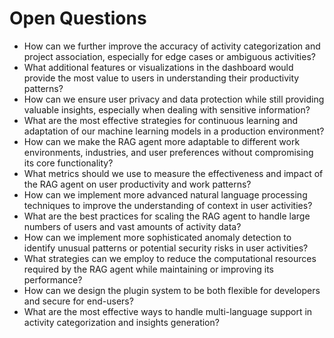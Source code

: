# Open Questions

- How can we further improve the accuracy of activity categorization and project association, especially for edge cases or ambiguous activities?
- What additional features or visualizations in the dashboard would provide the most value to users in understanding their productivity patterns?
- How can we ensure user privacy and data protection while still providing valuable insights, especially when dealing with sensitive information?
- What are the most effective strategies for continuous learning and adaptation of our machine learning models in a production environment?
- How can we make the RAG agent more adaptable to different work environments, industries, and user preferences without compromising its core functionality?
- What metrics should we use to measure the effectiveness and impact of the RAG agent on user productivity and work patterns?
- How can we implement more advanced natural language processing techniques to improve the understanding of context in user activities?
- What are the best practices for scaling the RAG agent to handle large numbers of users and vast amounts of activity data?
- How can we implement more sophisticated anomaly detection to identify unusual patterns or potential security risks in user activities?
- What strategies can we employ to reduce the computational resources required by the RAG agent while maintaining or improving its performance?
- How can we design the plugin system to be both flexible for developers and secure for end-users?
- What are the most effective ways to handle multi-language support in activity categorization and insights generation?
